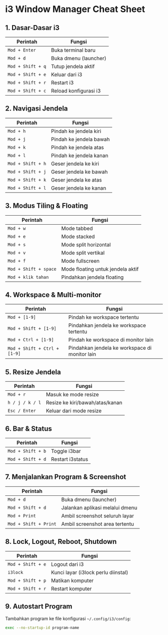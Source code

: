 # i3 Window Manager Cheat Sheet

## 1. Dasar-Dasar i3
| Perintah                     | Fungsi |
|------------------------------|--------|
| `Mod + Enter`                | Buka terminal baru |
| `Mod + d`                    | Buka dmenu (launcher) |
| `Mod + Shift + q`            | Tutup jendela aktif |
| `Mod + Shift + e`            | Keluar dari i3 |
| `Mod + Shift + r`            | Restart i3 |
| `Mod + Shift + c`            | Reload konfigurasi i3 |

## 2. Navigasi Jendela
| Perintah                     | Fungsi |
|------------------------------|--------|
| `Mod + h`                    | Pindah ke jendela kiri |
| `Mod + j`                    | Pindah ke jendela bawah |
| `Mod + k`                    | Pindah ke jendela atas |
| `Mod + l`                    | Pindah ke jendela kanan |
| `Mod + Shift + h`            | Geser jendela ke kiri |
| `Mod + Shift + j`            | Geser jendela ke bawah |
| `Mod + Shift + k`            | Geser jendela ke atas |
| `Mod + Shift + l`            | Geser jendela ke kanan |

## 3. Modus Tiling & Floating
| Perintah                     | Fungsi |
|------------------------------|--------|
| `Mod + w`                    | Mode tabbed |
| `Mod + e`                    | Mode stacked |
| `Mod + s`                    | Mode split horizontal |
| `Mod + v`                    | Mode split vertikal |
| `Mod + f`                    | Mode fullscreen |
| `Mod + Shift + space`        | Mode floating untuk jendela aktif |
| `Mod + klik tahan`           | Pindahkan jendela floating |

## 4. Workspace & Multi-monitor
| Perintah                     | Fungsi |
|------------------------------|--------|
| `Mod + [1-9]`                | Pindah ke workspace tertentu |
| `Mod + Shift + [1-9]`        | Pindahkan jendela ke workspace tertentu |
| `Mod + Ctrl + [1-9]`         | Pindah ke workspace di monitor lain |
| `Mod + Shift + Ctrl + [1-9]` | Pindahkan jendela ke workspace di monitor lain |

## 5. Resize Jendela
| Perintah                     | Fungsi |
|------------------------------|--------|
| `Mod + r`                    | Masuk ke mode resize |
| `h / j / k / l`              | Resize ke kiri/bawah/atas/kanan |
| `Esc / Enter`                | Keluar dari mode resize |

## 6. Bar & Status
| Perintah                     | Fungsi |
|------------------------------|--------|
| `Mod + Shift + b`            | Toggle i3bar |
| `Mod + Shift + d`            | Restart i3status |

## 7. Menjalankan Program & Screenshot
| Perintah                     | Fungsi |
|------------------------------|--------|
| `Mod + d`                    | Buka dmenu (launcher) |
| `Mod + Shift + d`            | Jalankan aplikasi melalui dmenu |
| `Mod + Print`                | Ambil screenshot seluruh layar |
| `Mod + Shift + Print`        | Ambil screenshot area tertentu |

## 8. Lock, Logout, Reboot, Shutdown
| Perintah                     | Fungsi |
|------------------------------|--------|
| `Mod + Shift + e`            | Logout dari i3 |
| `i3lock`                     | Kunci layar (i3lock perlu diinstal) |
| `Mod + Shift + p`            | Matikan komputer |
| `Mod + Shift + r`            | Restart komputer |

## 9. Autostart Program
Tambahkan program ke file konfigurasi `~/.config/i3/config`:
```bash
exec --no-startup-id program-name
```

